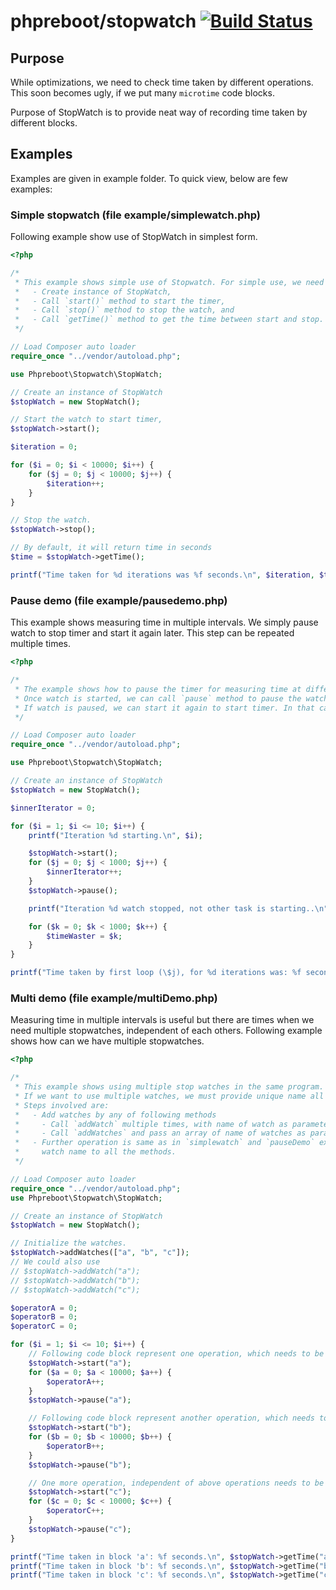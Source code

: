 # phpreboot/stopwatch [![Build Status](https://travis-ci.org/phpreboot/stopwatch.svg?branch=master)](https://travis-ci.org/phpreboot/stopwatch)

## Purpose

While optimizations, we need to check time taken by different operations. This soon becomes ugly, if we put many
`microtime` code blocks.

Purpose of StopWatch is to provide neat way of recording time taken by different blocks.

## Examples

Examples are given in example folder. To quick view, below are few examples:

### Simple stopwatch (file example/simplewatch.php)

Following example show use of StopWatch in simplest form.

```php
<?php

/*
 * This example shows simple use of Stopwatch. For simple use, we need just four steps:
 *   - Create instance of StopWatch,
 *   - Call `start()` method to start the timer,
 *   - Call `stop()` method to stop the watch, and
 *   - Call `getTime()` method to get the time between start and stop.
 */

// Load Composer auto loader
require_once "../vendor/autoload.php";

use Phpreboot\Stopwatch\StopWatch;

// Create an instance of StopWatch
$stopWatch = new StopWatch();

// Start the watch to start timer,
$stopWatch->start();

$iteration = 0;

for ($i = 0; $i < 10000; $i++) {
    for ($j = 0; $j < 10000; $j++) {
        $iteration++;
    }
}

// Stop the watch.
$stopWatch->stop();

// By default, it will return time in seconds
$time = $stopWatch->getTime();

printf("Time taken for %d iterations was %f seconds.\n", $iteration, $time);
```

### Pause demo (file example/pausedemo.php)

This example shows measuring time in multiple intervals. We simply pause watch to stop timer and start it again later.
This step can be repeated multiple times.

```php
<?php

/*
 * The example shows how to pause the timer for measuring time at different stages.
 * Once watch is started, we can call `pause` method to pause the watch.
 * If watch is paused, we can start it again to start timer. In that case, time will be added to timer.
 */

// Load Composer auto loader
require_once "../vendor/autoload.php";

use Phpreboot\Stopwatch\StopWatch;

// Create an instance of StopWatch
$stopWatch = new StopWatch();

$innerIterator = 0;

for ($i = 1; $i <= 10; $i++) {
    printf("Iteration %d starting.\n", $i);

    $stopWatch->start();
    for ($j = 0; $j < 1000; $j++) {
        $innerIterator++;
    }
    $stopWatch->pause();

    printf("Iteration %d watch stopped, not other task is starting..\n", $i);

    for ($k = 0; $k < 1000; $k++) {
        $timeWaster = $k;
    }
}

printf("Time taken by first loop (\$j), for %d iterations was: %f seconds.\n", $innerIterator, $stopWatch->getTime());
```

### Multi demo (file example/multiDemo.php)

Measuring time in multiple intervals is useful but there are times when we need multiple stopwatches, independent
of each others. Following example shows how can we have multiple stopwatches.

```php
<?php

/*
 * This example shows using multiple stop watches in the same program.
 * If we want to use multiple watches, we must provide unique name all of them.
 * Steps involved are:
 *   - Add watches by any of following methods
 *     - Call `addWatch` multiple times, with name of watch as parameter, or
 *     - Call `addWatches` and pass an array of name of watches as parameter.
 *   - Further operation is same as in `simplewatch` and `pauseDemo` example. However this time, we need to pass
 *     watch name to all the methods.
 */

// Load Composer auto loader
require_once "../vendor/autoload.php";
use Phpreboot\Stopwatch\StopWatch;

// Create an instance of StopWatch
$stopWatch = new StopWatch();

// Initialize the watches.
$stopWatch->addWatches(["a", "b", "c"]);
// We could also use
// $stopWatch->addWatch("a");
// $stopWatch->addWatch("b");
// $stopWatch->addWatch("c");

$operatorA = 0;
$operatorB = 0;
$operatorC = 0;

for ($i = 1; $i <= 10; $i++) {
    // Following code block represent one operation, which needs to be measured.
    $stopWatch->start("a");
    for ($a = 0; $a < 10000; $a++) {
        $operatorA++;
    }
    $stopWatch->pause("a");

    // Following code block represent another operation, which needs to be measured separately.
    $stopWatch->start("b");
    for ($b = 0; $b < 10000; $b++) {
        $operatorB++;
    }
    $stopWatch->pause("b");

    // One more operation, independent of above operations needs to be measured.
    $stopWatch->start("c");
    for ($c = 0; $c < 10000; $c++) {
        $operatorC++;
    }
    $stopWatch->pause("c");
}

printf("Time taken in block 'a': %f seconds.\n", $stopWatch->getTime("a"));
printf("Time taken in block 'b': %f seconds.\n", $stopWatch->getTime("b"));
printf("Time taken in block 'c': %f seconds.\n", $stopWatch->getTime("c"));
```